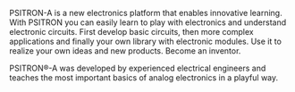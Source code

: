 PSITRON-A is a new electronics platform that enables innovative learning. 
With PSITRON you can easily learn to play with electronics and understand electronic circuits. 
First develop basic circuits, then more complex applications and finally your own library with electronic modules. 
Use it to realize your own ideas and new products. Become an inventor.

PSITRON®-A was developed by experienced electrical engineers and teaches the 
most important basics of analog electronics in a playful way.
